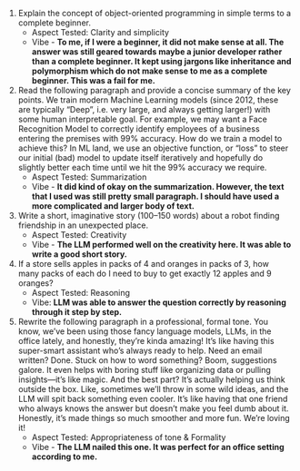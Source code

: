 1. Explain the concept of object-oriented programming in simple terms to a complete beginner.
   - Aspect Tested: Clarity and simplicity
   - Vibe - **To me, if I were a beginner, it did not make sense at all. The answer was still geared towards
     maybe a junior developer rather than a complete beginner. It kept using jargons like inheritance and polymorphism
     which do not make sense to me as a complete beginner. This was a fail for me.**
2. Read the following paragraph and provide a concise summary of the key points.
   We train modern Machine Learning models (since 2012, these are typically “Deep”, i.e. very large, and always getting larger!) with some human interpretable goal. For example, we may want a Face Recognition Model to correctly identify employees of a business entering the premises with 99% accuracy. How do we train a model to achieve this? In ML land, we use an objective function, or “loss” to steer our initial (bad) model to update itself iteratively and hopefully do slightly better each time until we hit the 99% accuracy we require.
   - Aspect Tested: Summarization
   - Vibe - **It did kind of okay on the summarization. However, the text that I used was still pretty small paragraph. I should
     have used a more complicated and larger body of text.**
3. Write a short, imaginative story (100–150 words) about a robot finding friendship in an unexpected place.
   - Aspect Tested: Creativity
   - Vibe - **The LLM performed well on the creativity here. It was able to write a good short story.**
4. If a store sells apples in packs of 4 and oranges in packs of 3, how many packs of each do I need to buy to get exactly 12 apples and 9 oranges?
   - Aspect Tested: Reasoning
   - Vibe: **LLM was able to answer the question correctly by reasoning through it step by step.**
5. Rewrite the following paragraph in a professional, formal tone.
   You know, we’ve been using those fancy language models, LLMs, in the office lately, and honestly, they’re kinda amazing! It’s like having this super-smart assistant who’s always ready to help. Need an email written? Done. Stuck on how to word something? Boom, suggestions galore. It even helps with boring stuff like organizing data or pulling insights—it’s like magic. And the best part? It’s actually helping us think outside the box. Like, sometimes we’ll throw in some wild ideas, and the LLM will spit back something even cooler. It’s like having that one friend who always knows the answer but doesn’t make you feel dumb about it. Honestly, it’s made things so much smoother and more fun. We’re loving it!
   - Aspect Tested: Appropriateness of tone & Formality
   - Vibe - **The LLM nailed this one. It was perfect for an office setting according to me.**
